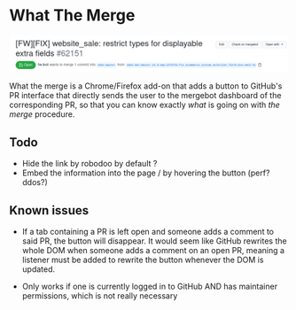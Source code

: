 # What The Merge

![](images/promo.png)

What the merge is a Chrome/Firefox add-on that adds a button to GitHub's PR interface that directly sends the user to the mergebot dashboard of the corresponding PR, so that you can know exactly *what* is going on with *the merge* procedure.

## Todo

 - Hide the link by robodoo by default ?
 - Embed the information into the page / by hovering the button (perf? ddos?)

## Known issues

 - If a tab containing a PR is left open and someone adds a comment to said PR, the button will disappear. It would seem like GitHub rewrites the whole DOM when someone adds a comment on an open PR, meaning a listener must be added to rewrite the button whenever the DOM is updated.

 - Only works if one is currently logged in to GitHub AND has maintainer permissions, which is not really necessary
